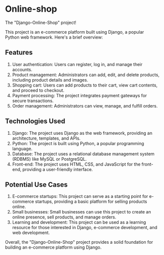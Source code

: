 # Online-shop
The "Django-Online-Shop" project!

This project is an e-commerce platform built using Django, a popular Python web framework. Here's a brief overview:

## Features
1. User authentication: Users can register, log in, and manage their accounts.
2. Product management: Administrators can add, edit, and delete products, including product details and images.
3. Shopping cart: Users can add products to their cart, view cart contents, and proceed to checkout.
4. Payment processing: The project integrates payment gateways for secure transactions.
5. Order management: Administrators can view, manage, and fulfill orders.

## Technologies Used
1. Django: The project uses Django as the web framework, providing an architecture, templates, and APIs.
2. Python: The project is built using Python, a popular programming language.
3. Database: The project uses a relational database management system (RDBMS) like MySQL or PostgreSQL.
4. Front-end: The project uses HTML, CSS, and JavaScript for the front-end, providing a user-friendly interface.

## Potential Use Cases
1. E-commerce startups: This project can serve as a starting point for e-commerce startups, providing a basic platform for selling products online.
2. Small businesses: Small businesses can use this project to create an online presence, sell products, and manage orders.
3. Learning and development: This project can be used as a learning resource for those interested in Django, e-commerce development, and web development.

Overall, the "Django-Online-Shop" project provides a solid foundation for building an e-commerce platform using Django.


